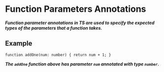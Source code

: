 # Function Parameters Annotations
***Function parameter annotations in TS are used to specify the expected types of the parameters that a function takes.***

## Example
`function addOne(num: number) {
    return num + 1;
}`

***The `addOne` function above has parameter `num` annotated with type `number`.***